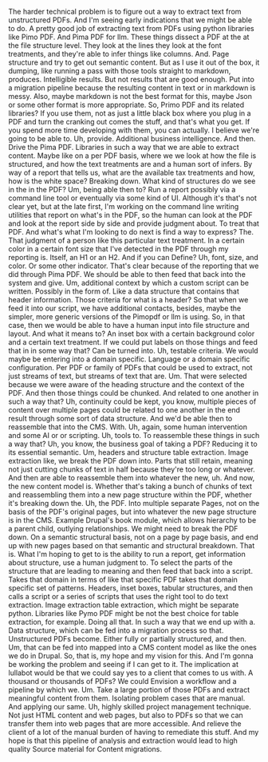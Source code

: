 The harder technical problem is to figure out a way to extract text from unstructured PDFs. And I'm seeing early indications that we might be able to do. A pretty good job of extracting text from PDFs using python libraries like Pimo PDF. And Pima PDF for llm. These things dissect a PDF at the at the file structure level. They look at the lines they look at the font treatments, and they're able to infer things like columns. And. Page structure and try to get out semantic content. But as I use it out of the box, it dumping, like running a pass with those tools straight to markdown, produces. Intelligible results. But not results that are good enough. Put into a migration pipeline because the resulting content in text or in markdown is messy. Also, maybe markdown is not the best format for this, maybe Json or some other format is more appropriate. So, Primo PDF and its related libraries? If you use them, not as just a little black box where you plug in a PDF and turn the cranking out comes the stuff, and that's what you get. If you spend more time developing with them, you can actually. I believe we're going to be able to. Uh, provide. Additional business intelligence. And then. Drive the Pima PDF. Libraries in such a way that we are able to extract content. Maybe like on a per PDF basis, where we we look at how the file is structured, and how the text treatments are and a human sort of infers. By way of a report that tells us, what are the available tax treatments and how, how is the white space? Breaking down. What kind of structures do we see in the in the PDF? Um, being able then to? Run a report possibly via a command line tool or eventually via some kind of UI. Although it's that's not clear yet, but at the late first, I'm working on the command line writing utilities that report on what's in the PDF, so the human can look at the PDF and look at the report side by side and provide judgment about. To treat that PDF. And what's what I'm looking to do next is find a way to express? The. That judgment of a person like this particular text treatment. In a certain color in a certain font size that I've detected in the PDF through my reporting is. Itself, an H1 or an H2. And if you can Define? Uh, font, size, and color. Or some other indicator. That's clear because of the reporting that we did through Pima PDF. We should be able to then feed that back into the system and give. Um, additional context by which a custom script can be written. Possibly in the form of. Like a data structure that contains that header information. Those criteria for what is a header? So that when we feed it into our script, we have additional contacts, besides, maybe the simpler, more generic versions of the Pimopdf or llm is using. So, in that case, then we would be able to have a human input into file structure and layout. And what it means to? An inset box with a certain background color and a certain text treatment. If we could put labels on those things and feed that in in some way that? Can be turned into. Uh, testable criteria. We would maybe be entering into a domain specific. Language or a domain specific configuration. Per PDF or family of PDFs that could be used to extract, not just streams of text, but streams of text that are. Um. That were selected because we were aware of the heading structure and the context of the PDF. And then those things could be chunked. And related to one another in such a way that? Uh, continuity could be kept, you know, multiple pieces of content over multiple pages could be related to one another in the end result through some sort of data structure. And we'd be able then to reassemble that into the CMS. With. Uh, again, some human intervention and some AI or or scripting. Uh, tools to. To reassemble these things in such a way that? Uh, you know, the business goal of taking a PDF? Reducing it to its essential semantic. Um, headers and structure table extraction. Image extraction like, we break the PDF down into. Parts that still retain, meaning not just cutting chunks of text in half because they're too long or whatever. And then are able to reassemble them into whatever the new, uh. And now, the new content model is. Whether that's taking a bunch of chunks of text and reassembling them into a new page structure within the PDF, whether it's breaking down the. Uh, the PDF. Into multiple separate Pages, not on the basis of the PDF's original pages, but into whatever the new page structure is in the CMS. Example Drupal's book module, which allows hierarchy to be a parent child, outlying relationships. We might need to break the PDF down. On a semantic structural basis, not on a page by page basis, and end up with new pages based on that semantic and structural breakdown. That is. What I'm hoping to get to is the ability to run a report, get information about structure, use a human judgment to. To select the parts of the structure that are leading to meaning and then feed that back into a script. Takes that domain in terms of like that specific PDF takes that domain specific set of patterns. Headers, inset boxes, tabular structures, and then calls a script or a series of scripts that uses the right tool to do text extraction. Image extraction table extraction, which might be separate python. Libraries like Pymo PDF might be not the best choice for table extraction, for example. Doing all that. In such a way that we end up with a. Data structure, which can be fed into a migration process so that. Unstructured PDFs become. Either fully or partially structured, and then. Um, that can be fed into mapped into a CMS content model as like the ones we do in Drupal. So, that is, my hope and my vision for this. And I'm gonna be working the problem and seeing if I can get to it. The implication at lullabot would be that we could say yes to a client that comes to us with. A thousand or thousands of PDFs? We could Envision a workflow and a pipeline by which we. Um. Take a large portion of those PDFs and extract meaningful content from them. Isolating problem cases that are manual. And applying our same. Uh, highly skilled project management technique. Not just HTML content and web pages, but also to PDFs so that we can transfer them into web pages that are more accessible. And relieve the client of a lot of the manual burden of having to remediate this stuff. And my hope is that this pipeline of analysis and extraction would lead to high quality Source material for Content migrations.